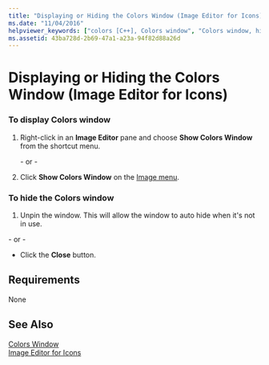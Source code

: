 ```yaml
---
title: "Displaying or Hiding the Colors Window (Image Editor for Icons)"
ms.date: "11/04/2016"
helpviewer_keywords: ["colors [C++], Colors window", "Colors window, hiding colors", "Show Colors Window command", "Colors window, displaying colors"]
ms.assetid: 43ba728d-2b69-47a1-a23a-94f82d88a26d
---
```

# Displaying or Hiding the Colors Window (Image Editor for Icons)

### To display Colors window

1. Right-click in an **Image Editor** pane and choose **Show Colors Window** from the shortcut menu.

   \- or -

2. Click **Show Colors Window** on the [Image menu](../windows/image-menu-image-editor-for-icons.md).

### To hide the Colors window

1. Unpin the window. This will allow the window to auto hide when it's not in use.

\- or -

- Click the **Close** button.

## Requirements

None

## See Also

[Colors Window](../windows/colors-window-image-editor-for-icons.md)<br/>
[Image Editor for Icons](../windows/image-editor-for-icons.md)
